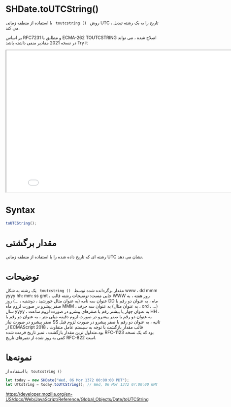 # SHDate.toUTCString()

روش <code dir = "ltr"> toutcstring () </code> با استفاده از منطقه زمانی UTC ، تاریخ را به یک رشته تبدیل می کند.

بر اساس RFC7231 و مطابق با ECMA-262 TOUTCSTRING اصلاح شده ، می تواند در نسخه 2021 مقادیر منفی داشته باشد
Try it

<iframe style="width: 830px; height: 460px;" src="/SHDateTime-js/examples/live.html?function=toUTCString" title="MDN Web Docs Interactive Example" loading="lazy"></iframe>
<br/>

# Syntax

```js
toUTCString();
```

# مقدار برگشتی

رشته ای که تاریخ داده شده را با استفاده از منطقه زمانی UTC نشان می دهد.

# توضیحات

مقدار برگردانده شده توسط <code dir = "ltr"> toutcstring () </code> یک رشته به شکل www ، dd mmm yyyy hh: mm: ss gmt ، جایی مست:
توضیحات رشته قالب
WWW روز هفته ، به عنوان سه نامه (به عنوان مثال خورشید ، دوشنبه ، ...)
روز DD ماه ، به عنوان دو رقم با صفر پیشرو در صورت لزوم
ماه MMM ، به عنوان سه حرف (به عنوان مثال ، ord ، ...)
سال yyyy ، به عنوان چهار یا بیشتر رقم با صفرهای پیشرو در صورت لزوم
ساعت HH ، به عنوان دو رقم با صفر پیشرو در صورت لزوم
دقیقه میلی متر ، به عنوان دو رقم با صفر پیشرو در صورت نیاز
SS ثانیه ، به عنوان دو رقم با صفر پیشرو در صورت لزوم
قبل از ECMAScript 2018 ، قالب مقدار بازگشت با توجه به سیستم عامل متفاوت بود.متداول ترین مقدار بازگشت ، تمبر تاریخ فرمت شده RFC-1123 بود که یک نسخه کمی به روز شده از تمبرهای تاریخ RFC-822 است.

# نمونه‌ها

با استفاده از <code dir = "ltr"> toutcstring () </code>

```js
let today = new SHDate("Wed, 06 Mor 1372 00:00:00 PDT");
let UTCstring = today.toUTCString(); // Wed, 06 Mor 1372 07:00:00 GMT
```

https://developer.mozilla.org/en-US/docs/Web/JavaScript/Reference/Global_Objects/Date/toUTCString
